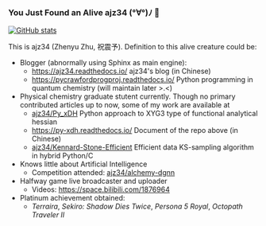 ### You Just Found an Alive ajz34 (°∀°)ﾉ 👋

<!--
**ajz34/ajz34** is a ✨ _special_ ✨ repository because its `README.md` (this file) appears on your GitHub profile.

Here are some ideas to get you started:

- 🔭 I’m currently working on ...
- 🌱 I’m currently learning ...
- 👯 I’m looking to collaborate on ...
- 🤔 I’m looking for help with ...
- 💬 Ask me about ...
- 📫 How to reach me: ...
- 😄 Pronouns: ...
- ⚡ Fun fact: ...
-->

[![GitHub stats](https://github-readme-stats.vercel.app/api?username=ajz34)](https://github.com/anuraghazra/github-readme-stats)

This is ajz34 (Zhenyu Zhu, 祝震予). Definition to this alive creature could be:
- Blogger (abnormally using Sphinx as main engine):
  - https://ajz34.readthedocs.io/ ajz34's blog (in Chinese)
  - https://pycrawfordprogproj.readthedocs.io/ Python programming in quantum chemistry (will maintain later >.<)
- Physical chemistry graduate stutent currently. Though no primary contributed articles up to now, some of my work are available at
  - [ajz34/Py_xDH](https://github.com/ajz34/Py_xDH) Python approach to XYG3 type of functional analytical hessian
  - https://py-xdh.readthedocs.io/ Document of the repo above (in Chinese)
  - [ajz34/Kennard-Stone-Efficient](https://github.com/ajz34/Kennard-Stone-Efficient) Efficient data KS-sampling algorithm in hybrid Python/C
- Knows little about Artificial Intelligence
   - Competition attended: [ajz34/alchemy-dgnn](https://github.com/ajz34/alchemy-dgnn)
- Halfway game live broadcaster and uploader
  - Videos: https://space.bilibili.com/1876964
- Platinum achievement obtained:
  - *Terraira*, *Sekiro: Shadow Dies Twice*, *Persona 5 Royal*, *Octopath Traveler II*
